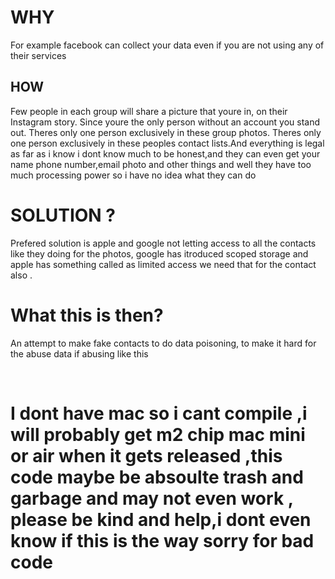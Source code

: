 <h1>WHY</h1> 
<p> For example facebook can collect your data even if you are not using any of their services </p>
<h2>HOW</h2>
<p>Few people in each group will share a picture that youre in, on their Instagram story.
Since youre the only person without an account you stand out.
Theres only one person exclusively in these group photos. Theres only one person exclusively in these peoples contact lists.And everything is legal as far as i know i dont know much to be honest,and they can even get your name phone number,email photo and other things and well they have too much processing power so i have no idea what they can do </p>
<h1>SOLUTION ? </h1>
<p>Prefered solution is apple and google not letting access to all the contacts like they doing for the photos, google has itroduced scoped storage and apple has something called as limited access we need that for the contact also .</p>

<h1>What this is then? </h1>
<p>An attempt to make fake contacts to do data poisoning, to make it hard for the abuse data if abusing  like this </p>

<br>
<h1>I dont have mac so i cant compile ,i will probably get m2 chip mac mini or air when it gets released ,this code maybe be absoulte trash and garbage and may not even work , please be kind and help,i dont even know if this is the way sorry for bad code </h1>
